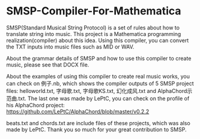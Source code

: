 # SMSP-Compiler-For-Mathematica
SMSP(Standard Musical String Protocol) is a set of rules about how to translate string into music. This project is a Mathematica programming realization(compiler) about this idea. Using this compiler, you can convert the TXT inputs into music files such as MID or WAV.

About the grammar details of SMSP and how to use this compiler to create music, please see that DOCX file.

About the examples of using this compiler to create real music works, you can check on 例子.nb, which shows the compiler outputs of 5 SMSP project files: helloworld.txt, 字母歌.txt, 字母歌KS.txt, 幻化成风.txt and AlphaChord示范曲.txt. The last one was made by LePtC, you can check on the profile of his AlphaChord project: https://github.com/LePtC/AlphaChord/blob/master/v0.2.2

beats.txt and chords.txt are include files of these projects, which was also made by LePtC. Thank you so much for your great contribution to SMSP. 
